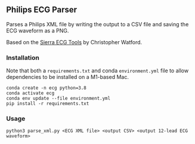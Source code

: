 ## Philips ECG Parser

Parses a Philips XML file by writing the output to a CSV file and saving the ECG waveform as a PNG.

Based on the [Sierra ECG Tools](https://github.com/sixlettervariables/sierra-ecg-tools) by Christopher Watford.

### Installation

Note that both a `requirements.txt` and conda `environment.yml` file to allow dependencies to be installed on a M1-based Mac.

```
conda create -n ecg python=3.8
conda activate ecg
conda env update --file environment.yml
pip install -r requirements.txt
```

### Usage

```
python3 parse_xml.py <ECG XML file> <output CSV> <output 12-lead ECG waveform>
```
